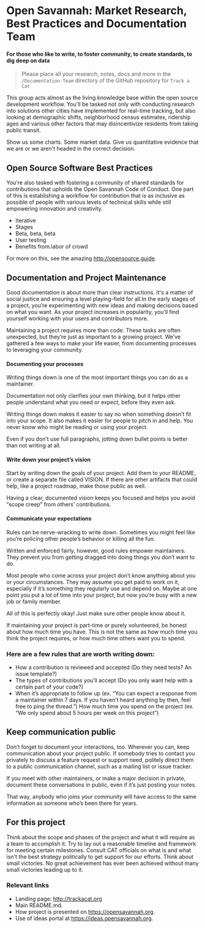 

# Open Savannah: Market Research, Best Practices and Documentation Team
#### For those who like to write, to foster community, to create standards, to dig deep on data

> Please place all your research, notes, docs and more in the `/Documentation-Team` directory of the GitHub repository for `Track a Cat`


This group acts almost as the living knowledge base within the open source development workflow. You'll be tasked not only with conducting research into solutions other cities have implemented for real-time tracking, but also looking at demographic shifts, neighborhood census estimates, ridership ages and various other factors that may disincentivize residents from taking public transit. 

Show us some charts. Some market data. Give us quantitative evidence that we are or we aren't headed in the correct decision.

## Open Source Software Best Practices
You're also tasked with fostering a community of shared standards for contributions that upholds the Open Savannah Code of Conduct. One part of this is establishing a workflow for contribution that is as inclusive as possible of people with various levels of technical skills while still empowering innovation and creativity. 

+ Iterative
+ Stages
+ Beta, beta, beta
+ User testing
+ Benefits from.labor of crowd



For more on this, see the amazing http://opensource.guide. 
 

## Documentation and Project Maintenance
Good documentation is about more than clear instructions. It's a matter of social justice and ensuring a level playing-field for all.In the early stages of a project, you’re experimenting with new ideas and making decisions based on what you want. As your project increases in popularity, you’ll find yourself working with your users and contributors more.

Maintaining a project requires more than code. These tasks are often unexpected, but they’re just as important to a growing project. We’ve gathered a few ways to make your life easier, from documenting processes to leveraging your community.

#### Documenting your processes
Writing things down is one of the most important things you can do as a maintainer.

Documentation not only clarifies your own thinking, but it helps other people understand what you need or expect, before they even ask.

Writing things down makes it easier to say no when something doesn’t fit into your scope. It also makes it easier for people to pitch in and help. You never know who might be reading or using your project.

Even if you don’t use full paragraphs, jotting down bullet points is better than not writing at all.

#### Write down your project’s vision

Start by writing down the goals of your project. Add them to your README, or create a separate file called VISION. If there are other artifacts that could help, like a project roadmap, make those public as well.

Having a clear, documented vision keeps you focused and helps you avoid “scope creep” from others’ contributions.


#### Communicate your expectations

Rules can be nerve-wracking to write down. Sometimes you might feel like you’re policing other people’s behavior or killing all the fun.

Written and enforced fairly, however, good rules empower maintainers. They prevent you from getting dragged into doing things you don’t want to do.

Most people who come across your project don’t know anything about you or your circumstances. They may assume you get paid to work on it, especially if it’s something they regularly use and depend on. Maybe at one point you put a lot of time into your project, but now you’re busy with a new job or family member.

All of this is perfectly okay! Just make sure other people know about it.

If maintaining your project is part-time or purely volunteered, be honest about how much time you have. This is not the same as how much time you think the project requires, or how much time others want you to spend.

### Here are a few rules that are worth writing down:

+ How a contribution is reviewed and accepted (Do they need tests? An issue template?)
+ The types of contributions you’ll accept (Do you only want help with a certain part of your code?)
+ When it’s appropriate to follow up (ex. “You can expect a response from a maintainer within 7 days. If you haven’t heard anything by then, feel free to ping the thread.”)
How much time you spend on the project (ex. “We only spend about 5 hours per week on this project”)

## Keep communication public

Don’t forget to document your interactions, too. Wherever you can, keep communication about your project public. If somebody tries to contact you privately to discuss a feature request or support need, politely direct them to a public communication channel, such as a mailing list or issue tracker.

If you meet with other maintainers, or make a major decision in private, document these conversations in public, even if it’s just posting your notes.

That way, anybody who joins your community will have access to the same information as someone who’s been there for years.


## For this project

Think about the scope and phases of the project and what it will require as a team to accomplish it. Try to lay out a reasonable timeline and framework for meeting certain milestones. Consult CAT officials on what is and what isn't the best strategy politically to get support for our efforts. Think about small victories. No great achievement has ever been achieved without many small victories leading up to it.


### Relevant links

+ Landing page: http://trackacat.org
+ Main README.md.
+ How project is presented on https://opensavannah.org.
+ Use of ideas portal at https://ideas.opensavannah.org.



